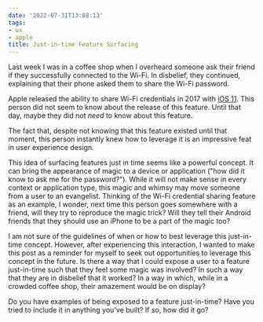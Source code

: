 ```yaml
---
date: '2022-07-31T13:08:13'
tags:
- ux
- apple
title: Just-in-time Feature Surfacing
---
```


Last week I was in a coffee shop when I overheard someone ask their friend if they successfully connected to the Wi-Fi. In disbelief, they continued, explaining that their phone asked them to share the Wi-Fi password.

Apple released the ability to share Wi-Fi credentials in 2017 with [iOS 11](https://support.apple.com/en-us/HT208067). This person did not seem to know about the release of this feature. Until that day, maybe they did not _need_ to know about this feature.

The fact that, despite not knowing that this feature existed until that moment, this person instantly knew how to leverage it is an impressive feat in user experience design.

This idea of surfacing features just in time seems like a powerful concept. It can bring the appearance of magic to a device or application ("how did it know to ask me for the password?"). While it will not make sense in every context or application type, this magic and whimsy may move someone from a user to an evangelist. Thinking of the Wi-Fi credential sharing feature as an example, I wonder, next time this person goes somewhere with a friend, will they try to reproduce the magic trick? Will they tell their Android friends that they should use an iPhone to be a part of the magic too?

I am not sure of the guidelines of when or how to best leverage this just-in-time concept. However, after experiencing this interaction, I wanted to make this post as a reminder for myself to seek out opportunities to leverage this concept in the future. Is there a way that I could expose a user to a feature just-in-time such that they feel some magic was involved? In such a way that they are in disbelief that it worked? In a way in which, while in a crowded coffee shop, their amazement would be on display?

Do you have examples of being exposed to a feature just-in-time? Have you tried to include it in anything you've built? If so, how did it go?
